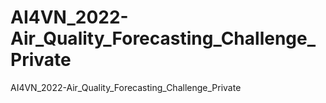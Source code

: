 # AI4VN_2022-Air_Quality_Forecasting_Challenge_Private
 AI4VN_2022-Air_Quality_Forecasting_Challenge_Private
